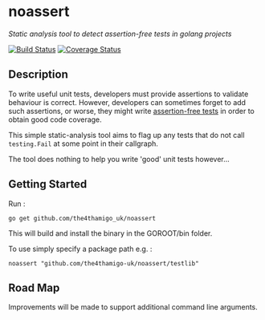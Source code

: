 # noassert
_Static analysis tool to detect assertion-free tests in golang projects_

[![Build Status](https://travis-ci.org/the4thamigo-uk/noassert.svg?branch=master)](https://travis-ci.org/the4thamigo-uk/noassert)
[![Coverage Status](https://coveralls.io/repos/github/the4thamigo-uk/noassert/badge.svg?branch=master)](https://coveralls.io/github/the4thamigo-uk/noassert?branch=master)

## Description

To write useful unit tests, developers must provide assertions to validate behaviour is correct. However, developers can sometimes forget to add such assertions, or worse, 
they might write [assertion-free tests](https://martinfowler.com/bliki/AssertionFreeTesting.html) in order to obtain good code coverage. 

This simple static-analysis tool aims to flag up any tests that do not call `testing.Fail` at some point in their callgraph.

The tool does nothing to help you write 'good' unit tests however...

## Getting Started

Run :

```
go get github.com/the4thamigo_uk/noassert
```

This will build and install the binary in the GOROOT/bin folder.

To use simply specify a package path e.g. :

```
noassert "github.com/the4thamigo-uk/noassert/testlib"
```

## Road Map

Improvements will be made to support additional command line arguments.
